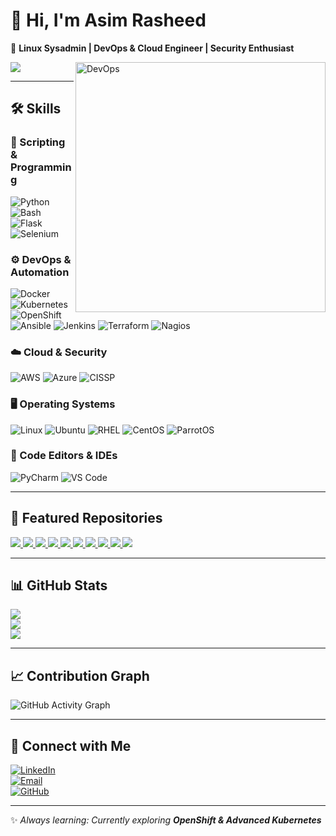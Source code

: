 # 👋 Hi, I'm Asim Rasheed  

🎯 **Linux Sysadmin | DevOps & Cloud Engineer | Security Enthusiast**




<img align="right" alt="DevOps" width="400" src="https://raw.githubusercontent.com/rahulbanerjee26/githubProfileReadmeGenerator/main/gifs/devops.gif" />

<img src="https://readme-typing-svg.herokuapp.com?font=Fira+Code&size=22&pause=1000&color=36BCF7&width=600&lines=DevOps+%7C+Cloud+%7C+SysOps;Docker+%7C+Kubernetes+%7C+OpenShift;AWS+%7C+Azure+%7C+Security;Automation+%7C+CI%2FCD+%7C+Monitoring" />

---

## 🛠️ Skills  

### 🐍 Scripting & Programming  
<p>
  <img src="https://img.icons8.com/color/48/python.png" alt="Python"/>
  <img src="https://img.icons8.com/color/48/console.png" alt="Bash"/>
  <img src="https://img.icons8.com/ios-filled/48/flask.png" alt="Flask"/>
  <img src="https://img.shields.io/badge/Selenium-43B02A?style=for-the-badge&logo=selenium&logoColor=white" alt="Selenium"/>
</p>

### ⚙️ DevOps & Automation  
<p>
  <img src="https://img.icons8.com/color/48/docker.png" alt="Docker"/>
  <img src="https://img.icons8.com/color/48/kubernetes.png" alt="Kubernetes"/>
  <img src="https://img.icons8.com/color/48/openshift.png" alt="OpenShift"/>
  <img src="https://img.icons8.com/color/48/ansible.png" alt="Ansible"/>
  <img src="https://img.icons8.com/color/48/jenkins.png" alt="Jenkins"/>
  <img src="https://img.icons8.com/color/48/terraform.png" alt="Terraform"/>
  <img src="https://img.shields.io/badge/Nagios-000000?style=for-the-badge&logo=nagios&logoColor=white" alt="Nagios"/>
</p>

### ☁️ Cloud & Security  
<p>
  <img src="https://img.icons8.com/color/48/amazon-web-services.png" alt="AWS"/>
  <img src="https://img.icons8.com/color/48/azure-1.png" alt="Azure"/>
  <img src="https://img.shields.io/badge/CISSP-Security-green?style=for-the-badge" alt="CISSP"/>
</p>

### 🖥 Operating Systems  
<p>
  <img src="https://img.icons8.com/color/48/linux.png" alt="Linux"/>
  <img src="https://img.icons8.com/color/48/ubuntu.png" alt="Ubuntu"/>
  <img src="https://img.icons8.com/color/48/red-hat.png" alt="RHEL"/>
  <img src="https://img.icons8.com/color/48/centos.png" alt="CentOS"/>
  <img src="https://img.icons8.com/color/48/parrot.png" alt="ParrotOS"/>
</p>

### 📝 Code Editors & IDEs  
<p>
  <img src="https://img.icons8.com/color/48/pycharm.png" alt="PyCharm"/>
  <img src="https://img.icons8.com/color/48/visual-studio-code-2019.png" alt="VS Code"/>
</p>

---

## 📂 Featured Repositories  
<p align="left">
  <a href="https://github.com/khankhelasim/Docker-Containerirzation-">
    <img src="https://github-readme-stats.vercel.app/api/pin/?username=khankhelasim&repo=Docker-Containerirzation-&theme=tokyonight" />
  </a>
  <a href="https://github.com/khankhelasim/opensource">
    <img src="https://github-readme-stats.vercel.app/api/pin/?username=khankhelasim&repo=opensource&theme=tokyonight" />
  </a>
  <a href="https://github.com/khankhelasim/ci-cd-pipeline">
    <img src="https://github-readme-stats.vercel.app/api/pin/?username=khankhelasim&repo=ci-cd-pipeline&theme=tokyonight" />
  </a>
  <a href="https://github.com/khankhelasim/ssh">
    <img src="https://github-readme-stats.vercel.app/api/pin/?username=khankhelasim&repo=ssh&theme=tokyonight" />
  </a>
  <a href="https://github.com/khankhelasim/k8s-cicd-lab">
    <img src="https://github-readme-stats.vercel.app/api/pin/?username=khankhelasim&repo=k8s-cicd-lab&theme=tokyonight" />
  </a>
  <a href="https://github.com/khankhelasim/node_pipeline">
    <img src="https://github-readme-stats.vercel.app/api/pin/?username=khankhelasim&repo=node_pipeline&theme=tokyonight" />
  </a>
  <a href="https://github.com/khankhelasim/docker-cicd-lab">
    <img src="https://github-readme-stats.vercel.app/api/pin/?username=khankhelasim&repo=docker-cicd-lab&theme=tokyonight" />
  </a>
  <a href="https://github.com/khankhelasim/k8s-admin-course">
    <img src="https://github-readme-stats.vercel.app/api/pin/?username=khankhelasim&repo=k8s-admin-course&theme=tokyonight" />
  </a>
  <a href="https://github.com/khankhelasim/seleniumlabs">
    <img src="https://github-readme-stats.vercel.app/api/pin/?username=khankhelasim&repo=seleniumlabs&theme=tokyonight" />
  </a>
  <a href="https://github.com/khankhelasim/jenkins_project">
    <img src="https://github-readme-stats.vercel.app/api/pin/?username=khankhelasim&repo=jenkins_project&theme=tokyonight" />
  </a>
</p>


---

## 📊 GitHub Stats  
![](https://github-readme-stats.vercel.app/api?username=AsimRasheed&show_icons=true&theme=tokyonight)  
![](https://github-readme-streak-stats.herokuapp.com/?user=AsimRasheed&theme=tokyonight)  
![](https://github-readme-stats.vercel.app/api/top-langs/?username=AsimRasheed&layout=compact&theme=tokyonight)  

---

## 📈 Contribution Graph  
![GitHub Activity Graph](https://github-readme-activity-graph.vercel.app/graph?username=AsimRasheed&theme=react-dark)  

---

## 🤝 Connect with Me  
[![LinkedIn](https://img.shields.io/badge/LinkedIn-blue?logo=linkedin&logoColor=white)](https://linkedin.com/in/khankhelasim)  
[![Email](https://img.shields.io/badge/Email-D14836?logo=gmail&logoColor=white)](mailto:asimrasheed749@gmail.com)  
[![GitHub](https://img.shields.io/badge/GitHub-black?logo=github&logoColor=white)](https://github.com/khankhelasim)  

---

✨ _Always learning: Currently exploring **OpenShift & Advanced Kubernetes**_
